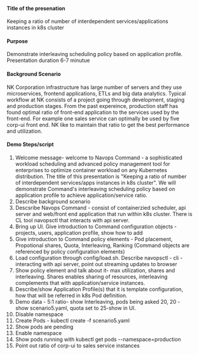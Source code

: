 
#### Title of the presenation
Keeping a ratio of number of interdependent services/applications instances in k8s cluster

#### Purpose
Demonstrate interleaving scheduling policy based on application profile.  Presentation duration 6-7 minutue

#### Background Scenario
NK Corporation infrastructure has large number of servers and they use microservices, frontend applications, ETLs and big data analytics. Typical workflow at NK consists of a project going through development, staging and production stages.  From the past expereince, production staff has found optimal ratio of front-end application to the services used by the front-end.  For example one sales service can optimally be used by five corp-ui front end. NK like to maintain that ratio to get the best performance and utilization.

#### Demo Steps/script
1. Welcome message- welcome to Navops Command - a sophisticated workload scheduling and advanced policy management tool for enterprises to optimize container workload on any Kubernetes distribution.  The title of this presentation is "Keeping a ratio of number of interdependent services/apps instances in k8s cluster". We will demonstrate Command's interleaving scheduling policy based on application profile to achieve application/service ratio.
2. Describe background scenario
3. Descsribe Navops Command - consist of containerzied scheduler, api server and web/front end application that run within k8s cluster.  There is CL tool navopsctl that interacts with api server.
4. Bring up UI. Give introduction to Command configuration objects - projects, users, application profile, show how to add
5. Give introduction to Command policy  elements - Pod placement, Propotional shares, Quota, Interleaving, Ranking (Command objects are referenced by policy configuration elements)
6. Load configuration through config/load.sh.  Describe navopsctl - cli - interacting with api server, point out streaming updates to browser
7. Show policy element and talk about it- max utilization, shares and interleaving.  Shares enables sharing of resources, interleaving complements that with application/service instances.
8. Describe/show Application Profile(s) that it is template configuration, how that will be referred in k8s Pod definition.  
9. Demo data - 5:1 ratio- show Interleaving, pods being asked 20, 20 - show scenario5.yaml, quota set to 25-show in UI.
10. Disable namespace
11. Create Pods - kubectl create -f scenario5.yaml
12. Show pods are pending
13. Enable namespace
14. Show pods running with kubectl get pods --namespace=production
15. Point out ratio of corp-ui to sales service instances
